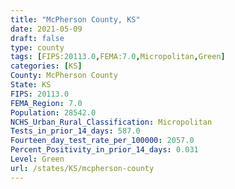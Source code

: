 ```yaml
---
title: "McPherson County, KS"
date: 2021-05-09
draft: false
type: county
tags: [FIPS:20113.0,FEMA:7.0,Micropolitan,Green]
categories: [KS]
County: McPherson County
State: KS
FIPS: 20113.0
FEMA_Region: 7.0
Population: 28542.0
NCHS_Urban_Rural_Classification: Micropolitan
Tests_in_prior_14_days: 587.0
Fourteen_day_test_rate_per_100000: 2057.0
Percent_Positivity_in_prior_14_days: 0.031
Level: Green
url: /states/KS/mcpherson-county
---
```



